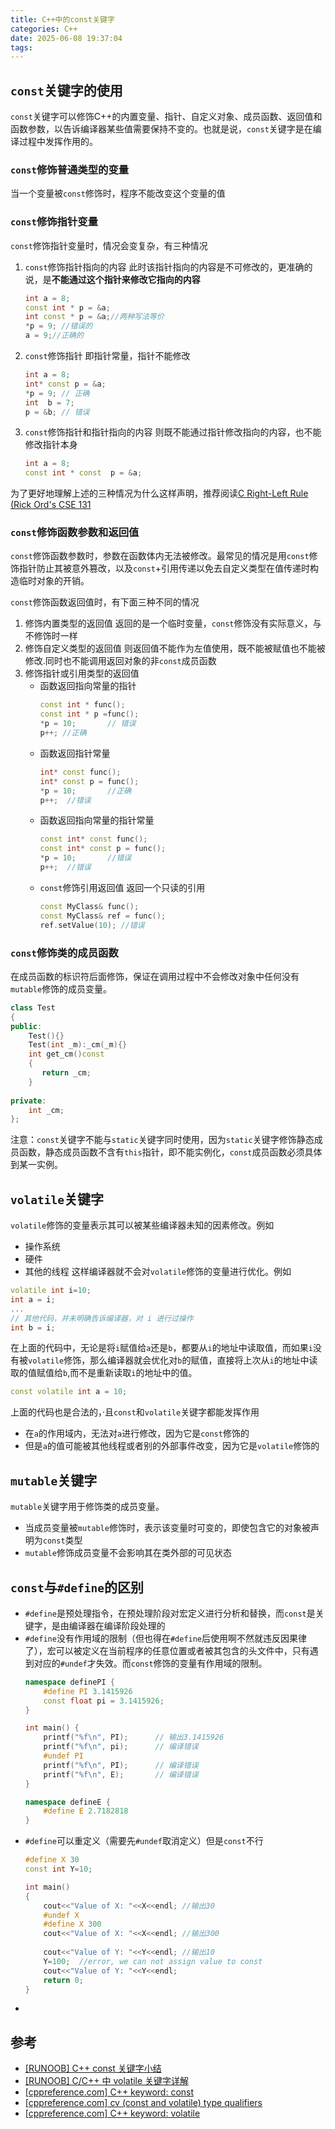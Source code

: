 ```yaml
---
title: C++中的const关键字
categories: C++
date: 2025-06-08 19:37:04
tags:
---
```


## `const`关键字的使用
`const`关键字可以修饰C++的内置变量、指针、自定义对象、成员函数、返回值和函数参数，以告诉编译器某些值需要保持不变的。也就是说，`const`关键字是在编译过程中发挥作用的。

### `const`修饰普通类型的变量
当一个变量被`const`修饰时，程序不能改变这个变量的值
### `const`修饰指针变量
`const`修饰指针变量时，情况会变复杂，有三种情况
1. `const`修饰指针指向的内容
此时该指针指向的内容是不可修改的，更准确的说，是**不能通过这个指针来修改它指向的内容**
    ```C++
    int a = 8;
    const int * p = &a;
    int const * p = &a;//两种写法等价
    *p = 9; //错误的
    a = 9;//正确的
    ```
1. `const`修饰指针
即指针常量，指针不能修改
    ```C++
    int a = 8;
    int* const p = &a;
    *p = 9; // 正确
    int  b = 7;
    p = &b; // 错误
    ```
1. `const`修饰指针和指针指向的内容
则既不能通过指针修改指向的内容，也不能修改指针本身
    ```C++
    int a = 8;
    const int * const  p = &a;
    ```
为了更好地理解上述的三种情况为什么这样声明，推荐阅读[C Right-Left Rule (Rick Ord's CSE 131](https://cseweb.ucsd.edu/~gbournou/CSE131/rt_lt.rule.html)

### `const`修饰函数参数和返回值
`const`修饰函数参数时，参数在函数体内无法被修改。最常见的情况是用`const`修饰指针防止其被意外篡改，以及`const`+引用传递以免去自定义类型在值传递时构造临时对象的开销。

<!-- 要理清`const`修饰函数返回值对返回值的影响，首先要明白在C/C++中，函数的返回值总是**按值**返回的，函数会把返回值复制到一个外部的临时变量`a`，这个变量时可以被拷贝的。如果有在函数被调用后，有外部变量`b`能够“接住”`a`，那么`a`会被拷贝到`b`（对于自定义的变量，则会调用赋值构造函数），然后将`a`释放，如果没有变量“接住”`a`，则直接释放。接下来我们分析`const`修饰函数返回值时，三种不同的情况 -->
`const`修饰函数返回值时，有下面三种不同的情况
1. 修饰内置类型的返回值
返回的是一个临时变量，`const`修饰没有实际意义，与不修饰时一样
2. 修饰自定义类型的返回值
则返回值不能作为左值使用，既不能被赋值也不能被修改.同时也不能调用返回对象的非`const`成员函数
3. 修饰指针或引用类型的返回值
   * 函数返回指向常量的指针
        ```C++
        const int * func();
        const int * p =func();
        *p = 10;       // 错误
        p++; //正确
        ```
    * 函数返回指针常量
        ```C++
        int* const func();
        int* const p = func();
        *p = 10;       //正确
        p++;  //错误
        ```
    * 函数返回指向常量的指针常量
        ```C++
        const int* const func();
        const int* const p = func();
        *p = 10;       //错误
        p++;  //错误
        ```
    * `const`修饰引用返回值
    返回一个只读的引用
        ```C++
        const MyClass& func();
        const MyClass& ref = func();
        ref.setValue(10); //错误
        ```
### `const`修饰类的成员函数
在成员函数的标识符后面修饰，保证在调用过程中不会修改对象中任何没有`mutable`修饰的成员变量。
```C++
class Test
{
public:
    Test(){}
    Test(int _m):_cm(_m){}
    int get_cm()const
    {
       return _cm;
    }
 
private:
    int _cm;
};
```
注意：`const`关键字不能与`static`关键字同时使用，因为`static`关键字修饰静态成员函数，静态成员函数不含有`this`指针，即不能实例化，`const`成员函数必须具体到某一实例。

## `volatile`关键字

`volatile`修饰的变量表示其可以被某些编译器未知的因素修改。例如
* 操作系统
* 硬件
* 其他的线程
这样编译器就不会对`volatile`修饰的变量进行优化。例如
```C++
volatile int i=10;
int a = i;
...
// 其他代码，并未明确告诉编译器，对 i 进行过操作
int b = i;
```
在上面的代码中，无论是将`i`赋值给`a`还是`b`，都要从`i`的地址中读取值，而如果`i`没有被`volatile`修饰，那么编译器就会优化对`b`的赋值，直接将上次从`i`的地址中读取的值赋值给`b`,而不是重新读取`i`的地址中的值。
```C++
const volatile int a = 10;
```
上面的代码也是合法的，·且`const`和`volatile`关键字都能发挥作用
* 在`a`的作用域内，无法对`a`进行修改，因为它是`const`修饰的
* 但是`a`的值可能被其他线程或者别的外部事件改变，因为它是`volatile`修饰的
  
## `mutable`关键字
`mutable`关键字用于修饰类的成员变量。
  * 当成员变量被`mutable`修饰时，表示该变量时可变的，即使包含它的对象被声明为`const`类型
  * `mutable`修饰成员变量不会影响其在类外部的可见状态


## `const`与`#define`的区别

* `#define`是预处理指令，在预处理阶段对宏定义进行分析和替换，而`const`是关键字，是由编译器在编译阶段处理的
* `#define`没有作用域的限制（但也得在`#define`后使用啊不然就违反因果律了），宏可以被定义在当前程序的任意位置或者被其包含的头文件中，只有遇到对应的`#undef`才失效。而`const`修饰的变量有作用域的限制。
    ```C++
    namespace definePI {
        #define PI 3.1415926
        const float pi = 3.1415926;
    }

    int main() {
        printf("%f\n", PI);      // 输出3.1415926
        printf("%f\n", pi);      // 编译错误
        #undef PI
        printf("%f\n", PI);      // 编译错误
        printf("%f\n", E);       // 编译错误
    }

    namespace defineE {
        #define E 2.7182818
    }

    ```
* `#define`可以重定义（需要先`#undef`取消定义）但是`const`不行
    ```C++
    #define X 30
    const int Y=10;

    int main()
    {
        cout<<"Value of X: "<<X<<endl; //输出30
        #undef X
        #define X 300
        cout<<"Value of X: "<<X<<endl; //输出300
        
        cout<<"Value of Y: "<<Y<<endl; //输出10
        Y=100;	//error, we can not assign value to const
        cout<<"Value of Y: "<<Y<<endl;
        return 0;
    }
    ```
* 
## 参考
* [[RUNOOB] C++ const 关键字小结](https://www.runoob.com/w3cnote/cpp-const-keyword.html)
* [[RUNOOB] C/C++ 中 volatile 关键字详解](https://www.runoob.com/w3cnote/c-volatile-keyword.html)
* [[cppreference.com] C++ keyword: const](https://en.cppreference.com/w/cpp/keyword/const.html)
* [[cppreference.com] cv (const and volatile) type qualifiers](https://en.cppreference.com/w/cpp/language/cv.html)
* [[cppreference.com] C++ keyword: volatile](https://en.cppreference.com/w/cpp/keyword/volatile.html)
